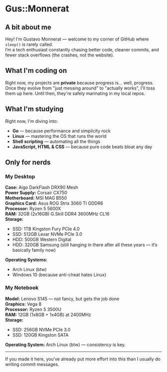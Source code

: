 # Gus::Monnerat

## A bit about me

Hey! I'm Gustavo Monnerat — welcome to my corner of GitHub where `sleep()` is rarely called.  
I’m a tech enthusiast constantly chasing better code, cleaner commits, and fewer stack overflows (the crashes, not the website).

## What I'm coding on

Right now, my projects are **private** because progress is... well, progress.  
Once they evolve from "just messing around" to "actually works", I'll toss them up here. Until then, they're safely marinating in my local repos.

## What I'm studying

Right now, I'm diving into:  
- **Go** — because performance and simplicity rock
- **Linux** — mastering the OS that runs the world
- **Shell scripting** — automating all the things
- **JavaScript, HTML & CSS** — because pure code beats bloat any day

## Only for nerds

### My Desktop

**Case:** Aigo DarkFlash DRX90 Mesh  
**Power Supply:** Corsair CX750  
**Motherboard:** MSI MAG B550  
**Graphics Card:** Asus ROG Strix 3060 TI GDDR6  
**Processor:** Ryzen 5 5600X  
**RAM:** 32GB (2x16GB) G.Skill DDR4 3600MHz CL16  
**Storage:**  
- SSD: 1TB Kingston Fury PCIe 4.0  
- SSD: 512GB Lexar NVMe PCIe 3.0  
- HDD: 500GB Western Digital  
- HDD: 320GB Samsung (still hanging in there after all these years — it’s basically family now)

**Operating Systems:**  
- Arch Linux (btw)  
- Windows 10 (because anti-cheat hates Linux)

### My Notebook

**Model:** Lenovo S145 — not fancy, but gets the job done  
**Graphics:** Vega 8  
**Processor:** Ryzen 5 3500U  
**RAM:** 12GB (1x8GB + 1x4GB) at 2400MHz  
**Storage:**  
- SSD: 256GB NVMe PCIe 3.0  
- SSD: 120GB Kingston SATA

**Operating System:** Arch Linux (btw) — consistency is key.

---

If you made it here, you’ve already put more effort into this than I usually do writing commit messages.
